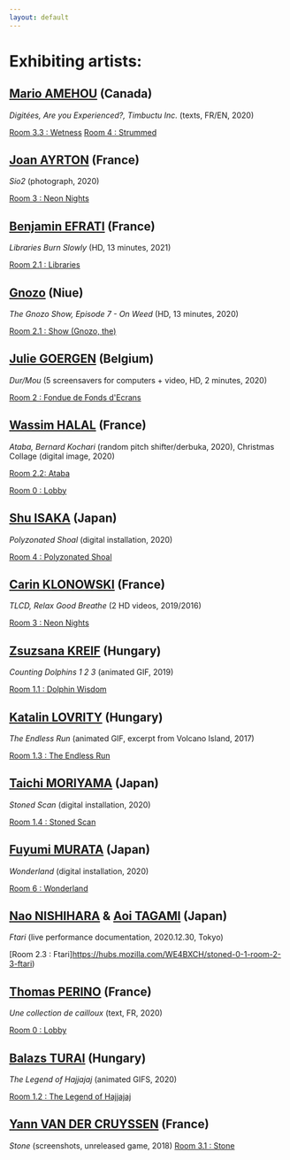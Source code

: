 ```yaml
---
layout: default
---
```


# Exhibiting artists:

## [Mario AMEHOU](http://feldspathmetatransfer.blogspot.com/ ) (Canada) 
_Digitées, Are you Experienced?, Timbuctu Inc._ (texts, FR/EN, 2020)

[Room 3.3 : Wetness](https://hubs.mozilla.com/M3CfhmP/stoned-0-1-room-3-3-wetness) 
[Room 4 :  Strummed](https://hubs.mozilla.com/G9KBkWu/stoned-0-1-room-4-strummed) 

## [Joan AYRTON](https://www.r22.fr/auteurices/joan-ayrton) (France)
_Sio2_ (photograph, 2020)

[Room 3 :  Neon Nights](https://hubs.mozilla.com/abHK7n2/stoned-0-1-room-3-neon-nights) 

## [Benjamin EFRATI](https://www.benjaminefrati.com) (France) 
_Libraries Burn Slowly_ (HD, 13 minutes, 2021)

[Room 2.1 :  Libraries](https://hubs.mozilla.com/wk6SaGz/stoned-0-1-room-2-1-libraries) 

## [Gnozo](http://gnozo.me/) (Niue)
_The Gnozo Show, Episode 7 - On Weed_ (HD, 13 minutes, 2020)

[Room 2.1 :  Show (Gnozo, the)](https://hubs.mozilla.com/vxTHYwU/stoned-0-1-room-3-2-show-gnozo-the) 

## [Julie GOERGEN](https://vimeo.com/user18571950) (Belgium) 
_Dur/Mou_ (5 screensavers for computers + video, HD, 2 minutes, 2020)

[Room 2 :  Fondue de Fonds d'Ecrans](https://hubs.mozilla.com/LXwVbe9/stoned-0-1-room-2-fondue-de-fonds-d-ecrans) 

## [Wassim HALAL](https://wassimhalal.com/) (France) 
_Ataba, Bernard Kochari_ (random pitch shifter/derbuka, 2020), Christmas Collage (digital image, 2020)

[Room 2.2: Ataba](https://hubs.mozilla.com/AkUZDEQ/stoned-0-1-room-2-2-ataba) 

[Room 0 :  Lobby](https://hubs.mozilla.com/vdTNP8K/stoned-0-1-room-0-lobby) 

## [Shu ISAKA](https://shuisaka.site) (Japan) 
_Polyzonated Shoal_ (digital installation, 2020)

[Room 4 :  Polyzonated Shoal](https://hubs.mozilla.com/J8wckG5/stoned-0-1-room-1-polyzonated-shoal) 

## [Carin KLONOWSKI](http://carineklonowski.net) (France) 
_TLCD, Relax Good Breathe_ (2 HD videos, 2019/2016)

[Room 3 :  Neon Nights](https://hubs.mozilla.com/abHK7n2/stoned-0-1-room-3-neon-nights) 

## [Zsuzsana KREIF](https://www.behance.net/krzsanna) (Hungary) 
_Counting Dolphins 1 2 3_ (animated GIF, 2019)

[Room 1.1 :  Dolphin Wisdom](https://hubs.mozilla.com/mjMybPb/stoned-0-1-room-1-1-dolphin-wisdom) 

## [Katalin LOVRITY](https://www.instagram.com/lovrityka/) (Hungary) 
_The Endless Run_ (animated GIF, excerpt from Volcano Island, 2017)

[Room 1.3 : The Endless Run](https://hubs.mozilla.com/5w6HGcZ/stoned-0-1-room-1-3-the-endless-run) 

## [Taichi MORIYAMA](https://twitter.com/moriyamataichi) (Japan) 
_Stoned Scan_ (digital installation, 2020)

[Room 1.4 :  Stoned Scan](https://hubs.mozilla.com/KPx6meL/stoned-0-1-room-1-4-stoned-scanned) 

## [Fuyumi MURATA](https://fuyumimurata.com/Works) (Japan)
_Wonderland_ (digital installation, 2020)

[Room 6 :  Wonderland](https://hubs.mozilla.com/HxKLz93/stoned-0-1-room-6-wonderland) 

## [Nao NISHIHARA](http://nishiharanao.blogspot.com/) & [Aoi TAGAMI](https://www.ftarri.com/) (Japan)
_Ftari_ (live performance documentation, 2020.12.30, Tokyo)

[Room 2.3 :  Ftari]https://hubs.mozilla.com/WE4BXCH/stoned-0-1-room-2-3-ftari) 

## [Thomas PERINO](https://www.thomasperino.fr/) (France) 
_Une collection de cailloux_ (text, FR, 2020)

[Room 0 :  Lobby](https://hubs.mozilla.com/vdTNP8K/stoned-0-1-room-0-lobby) 

## [Balazs TURAI](http://behance.com/balturai) (Hungary)
_The Legend of Hajjajaj_ (animated GIFS, 2020)

[Room 1.2 :  The Legend of Hajjajaj](https://hubs.mozilla.com/DGThARX/stoned-0-1-room-1-2-the-legend-of-hajjajaj) 

## [Yann VAN DER CRUYSSEN](nurykabe.com) (France)
_Stone_ (screenshots, unreleased game, 2018)
[Room 3.1 :  Stone](https://hubs.mozilla.com/qSi8CTv/stoned-0-1-room-3-1-stone2) 
